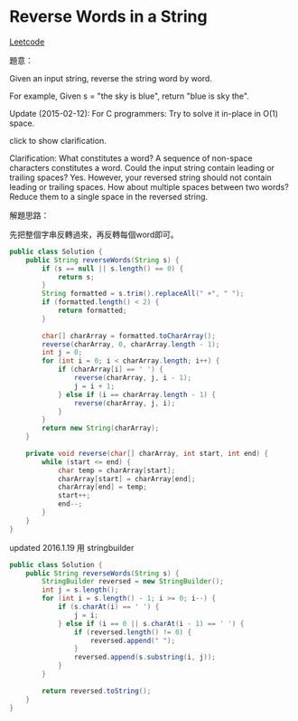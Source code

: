 # Reverse Words in a String

[Leetcode](https://leetcode.com/problems/reverse-words-in-a-string/)

題意：

Given an input string, reverse the string word by word.

For example,
Given s = "the sky is blue",
return "blue is sky the".

Update (2015-02-12):
For C programmers: Try to solve it in-place in O(1) space.

click to show clarification.

Clarification:
What constitutes a word?
A sequence of non-space characters constitutes a word.
Could the input string contain leading or trailing spaces?
Yes. However, your reversed string should not contain leading or trailing spaces.
How about multiple spaces between two words?
Reduce them to a single space in the reversed string.

解題思路：

先把整個字串反轉過來，再反轉每個word即可。

```java
public class Solution {
    public String reverseWords(String s) {
        if (s == null || s.length() == 0) {
            return s;
        }
        String formatted = s.trim().replaceAll(" +", " ");
        if (formatted.length() < 2) {
            return formatted;
        }
        
        char[] charArray = formatted.toCharArray();
        reverse(charArray, 0, charArray.length - 1);
        int j = 0;
        for (int i = 0; i < charArray.length; i++) {
            if (charArray[i] == ' ') {
                reverse(charArray, j, i - 1);
                j = i + 1;
            } else if (i == charArray.length - 1) {
                reverse(charArray, j, i);
            }
        }
        return new String(charArray);
    }
    
    private void reverse(char[] charArray, int start, int end) {
        while (start <= end) {
            char temp = charArray[start];
            charArray[start] = charArray[end];
            charArray[end] = temp;
            start++;
            end--;
        } 
    }
}
```


updated 2016.1.19
用 stringbuilder
```java
public class Solution {
    public String reverseWords(String s) {
        StringBuilder reversed = new StringBuilder();
        int j = s.length();
        for (int i = s.length() - 1; i >= 0; i--) {
            if (s.charAt(i) == ' ') {
                j = i;
            } else if (i == 0 || s.charAt(i - 1) == ' ') {
                if (reversed.length() != 0) {
                    reversed.append(" ");
                }
                reversed.append(s.substring(i, j));
            }
        }
        
        return reversed.toString();
    }
}
```